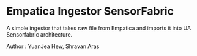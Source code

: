 # Empatica Ingestor SensorFabric

A simple ingestor that takes raw file from Empatica and imports it 
into UA Sensorfabric architecture.

Author : YuanJea Hew, Shravan Aras
